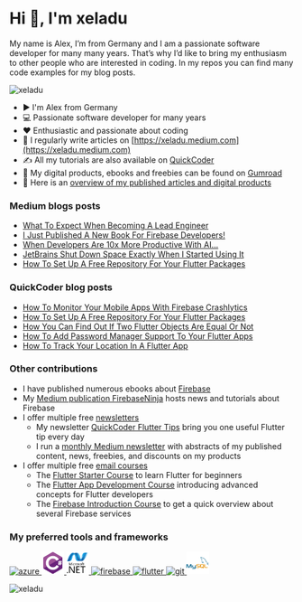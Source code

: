 # Hi 👋, I'm xeladu

My name is Alex, I’m from Germany and I am a passionate software developer for many many years. That’s why I’d like to bring my enthusiasm to other people who are interested in coding. In my repos you can find many code examples for my blog posts.

<p align="left"> <img src="https://komarev.com/ghpvc/?username=xeladu&label=Profile%20views&color=44ff00&style=plastic" alt="xeladu" /> </p>

- ▶  I'm Alex from Germany
- 💻 Passionate software developer for many years
- ❤  Enthusiastic and passionate about coding
- 📝 I regularly write articles on [https://xeladu.medium.com](https://xeladu.medium.com)
- ✍ All my tutorials are also available on [QuickCoder](https://quickcoder.org)
- 🏬 My digital products, ebooks and freebies can be found on [Gumroad](https://xeladu.gumroad.com)
- 📙 Here is an [overview of my published articles and digital products](https://xeladu.medium.com/%E2%84%B9-xeladus-info-point-find-quickly-what-you-need-bbe620e97d8c)

### Medium blogs posts
<!-- BLOG-POST-LIST:START -->
- [What To Expect When Becoming A Lead Engineer](https://xeladu.medium.com/what-to-expect-when-becoming-a-lead-engineer-0f69cc024d7f?source=rss-ae1e6291afc3------2)
- [I Just Published A New Book For Firebase Developers!](https://medium.com/firebase-ninja/i-just-published-a-new-book-for-firebase-developers-bfe2e1b50eca?source=rss-ae1e6291afc3------2)
- [When Developers Are 10x More Productive With AI…](https://xeladu.medium.com/when-developers-are-10x-more-productive-with-ai-b232ee2fb946?source=rss-ae1e6291afc3------2)
- [JetBrains Shut Down Space Exactly When I Started Using It](https://levelup.gitconnected.com/jetbrains-shut-down-space-exactly-when-i-started-using-it-30136863542c?source=rss-ae1e6291afc3------2)
- [How To Set Up A Free Repository For Your Flutter Packages](https://levelup.gitconnected.com/how-to-set-up-a-free-repository-for-your-flutter-packages-d956613b0680?source=rss-ae1e6291afc3------2)
<!-- BLOG-POST-LIST:END -->

### QuickCoder blog posts
<!-- QC-BLOG-POST-LIST:START -->
- [How To Monitor Your Mobile Apps With Firebase Crashlytics](https://quickcoder.org/how-to-monitor-your-mobile-apps-with-firebase-crashlytics/?utm_source=rss&utm_medium=rss&utm_campaign=how-to-monitor-your-mobile-apps-with-firebase-crashlytics)
- [How To Set Up A Free Repository For Your Flutter Packages](https://quickcoder.org/how-to-set-up-a-free-repository-for-your-flutter-packages/?utm_source=rss&utm_medium=rss&utm_campaign=how-to-set-up-a-free-repository-for-your-flutter-packages)
- [How You Can Find Out If Two Flutter Objects Are Equal Or Not](https://quickcoder.org/how-you-can-find-out-if-two-flutter-objects-are-equal-or-not/?utm_source=rss&utm_medium=rss&utm_campaign=how-you-can-find-out-if-two-flutter-objects-are-equal-or-not)
- [How To Add Password Manager Support To Your Flutter Apps](https://quickcoder.org/how-to-add-password-manager-support-to-your-flutter-apps/?utm_source=rss&utm_medium=rss&utm_campaign=how-to-add-password-manager-support-to-your-flutter-apps)
- [How To Track Your Location In A Flutter App](https://quickcoder.org/how-to-track-your-location-in-a-flutter-app/?utm_source=rss&utm_medium=rss&utm_campaign=how-to-track-your-location-in-a-flutter-app)
<!-- QC-BLOG-POST-LIST:END -->

### Other contributions

- I have published numerous ebooks about [Firebase](https://xeladu.gumroad.com/?tags=firebase)
- My [Medium publication FirebaseNinja](https://medium.com/firebase-ninja) hosts news and tutorials about Firebase
- I offer multiple free [newsletters](https://newsletters.quickcoder.org)
  - My newsletter [QuickCoder Flutter Tips](https://newsletters.quickcoder.org#flutter) bring you one useful Flutter tip every day
  - I run a [monthly Medium newsletter](https://newsletters.quickcoder.org#medium) with abstracts of my published content, news, freebies, and discounts on my products
- I offer multiple free [email courses](https://courses.quickcoder.org)
  - The [Flutter Starter Course](https://courses.quickcoder.org#flutterstarter) to learn Flutter for beginners
  - The [Flutter App Development Course](https://courses.quickcoder.org#flutterappdev) introducing advanced concepts for Flutter developers
  - The [Firebase Introduction Course](https://courses.quickcoder.org#firebaseintroduction) to get a quick overview about several Firebase services

### My preferred tools and frameworks
 <p>
  <a href="https://azure.microsoft.com/en-in/" target="_blank" rel="noreferrer"> <img src="https://www.vectorlogo.zone/logos/microsoft_azure/microsoft_azure-icon.svg" alt="azure" width="40" height="40"/> </a> 
  <a href="https://www.w3schools.com/cs/" target="_blank" rel="noreferrer"> <img src="https://raw.githubusercontent.com/devicons/devicon/master/icons/csharp/csharp-original.svg" alt="csharp" width="40" height="40"/> </a> 
  <a href="https://dotnet.microsoft.com/" target="_blank" rel="noreferrer"> <img src="https://raw.githubusercontent.com/devicons/devicon/master/icons/dot-net/dot-net-original-wordmark.svg" alt="dotnet" width="40" height="40"/> </a> 
  <a href="https://firebase.google.com/" target="_blank" rel="noreferrer"> <img src="https://www.vectorlogo.zone/logos/firebase/firebase-icon.svg" alt="firebase" width="40" height="40"/> </a> 
  <a href="https://flutter.dev" target="_blank" rel="noreferrer"> <img src="https://www.vectorlogo.zone/logos/flutterio/flutterio-icon.svg" alt="flutter" width="40" height="40"/> </a> 
  <a href="https://git-scm.com/" target="_blank" rel="noreferrer"> <img src="https://www.vectorlogo.zone/logos/git-scm/git-scm-icon.svg" alt="git" width="40" height="40"/> </a> 
  <a href="https://www.mysql.com/" target="_blank" rel="noreferrer"> <img src="https://raw.githubusercontent.com/devicons/devicon/master/icons/mysql/mysql-original-wordmark.svg" alt="mysql" width="40" height="40"/> </a> 
  </p>
  
  <p><img src="https://github-readme-stats.vercel.app/api/top-langs?username=xeladu&show_icons=true&theme=synthwave&locale=en&layout=compact" alt="xeladu" /></p>
